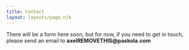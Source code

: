 ```yaml
---
title: Contact
layout: layouts/page.njk
---
```


There will be a form here soon, but for now, if you need to get in touch, please send an email to <strong>axel<span class="d-none">REMOVETHIS</span>@paskola.com</strong>